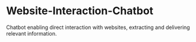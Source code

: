 # Website-Interaction-Chatbot
Chatbot enabling direct interaction with websites, extracting and delivering relevant information.
